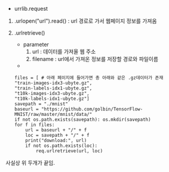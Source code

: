 


- urrlib.request
1. .urlopen("url").read() : url 경로로 가서 웹페이지 정보를 가져옴

2. .urlretrieve()
    - parameter
        1. url : 데이터를 가져올 웹 주소
        2. filename : url에서 가져온 정보를 저장할 경로와 파일이름
    - 
    ```
    files = [ # 아래 페이지에 들어가면 총 아래와 같은 .gz데이터가 존재
    "train-images-idx3-ubyte.gz",
    "train-labels-idx1-ubyte.gz",
    "t10k-images-idx3-ubyte.gz",
    "t10k-labels-idx1-ubyte.gz"]
    savepath = "./mnist"
    baseurl = "https://github.com/golbin/TensorFlow-MNIST/raw/master/mnist/data/"
    if not os.path.exists(savepath): os.mkdir(savepath)
    for f in files:
        url = baseurl + "/" + f
        loc = savepath + "/" + f
        print("download:", url)
        if not os.path.exists(loc):
            req.urlretrieve(url, loc)    
    ```
사실상 위 두개가 끝임.